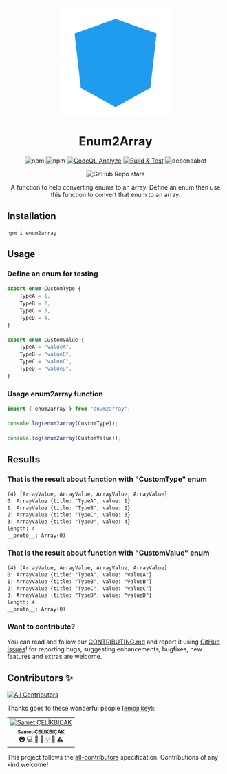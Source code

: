 <div align="center">
 <img src="assets/enum2array.svg" alt="Logo" width="256" height="256">

# Enum2Array  
![npm](https://img.shields.io/npm/v/enum2array?color=g&label=enum2array&logo=npm) ![npm](https://img.shields.io/npm/dy/enum2array?label=Downloads&logo=npm) [![CodeQL Analyze](https://github.com/sametcelikbicak/enum2array/actions/workflows/codeql-analysis.yml/badge.svg)](https://github.com/sametcelikbicak/enum2array/actions/workflows/codeql-analysis.yml) [![Build & Test](https://github.com/sametcelikbicak/enum2array/actions/workflows/build-test.yml/badge.svg)](https://github.com/sametcelikbicak/enum2array/actions/workflows/build-test.yml) ![dependabot](https://img.shields.io/badge/Dependabot-active-g?logo=dependabot)

 ![GitHub Repo stars](https://img.shields.io/github/stars/sametcelikbicak/enum2array?style=social)
 
A function to help converting enums to an array. Define an enum then use this function to convert that enum to an array.
</div>

## Installation

```
npm i enum2array
```

## Usage

### Define an enum for testing
```typescript
export enum CustomType {
    TypeA = 1,
    TypeB = 2,
    TypeC = 3,
    TypeD = 4,
}

export enum CustomValue {
    TypeA = "valueA",
    TypeB = "valueB",
    TypeC = "valueC",
    TypeD = "valueD",
}
```

### Usage enum2array function

```typescript
import { enum2array } from "enum2array";

console.log(enum2array(CustomType));

console.log(enum2array(CustomValue));
```

## Results

### That is the result about function with "CustomType" enum

```
(4) [ArrayValue, ArrayValue, ArrayValue, ArrayValue]
0: ArrayValue {title: "TypeA", value: 1}
1: ArrayValue {title: "TypeB", value: 2}
2: ArrayValue {title: "TypeC", value: 3}
3: ArrayValue {title: "TypeD", value: 4}
length: 4
__proto__: Array(0)
```

### That is the result about function with "CustomValue" enum

```
(4) [ArrayValue, ArrayValue, ArrayValue, ArrayValue]
0: ArrayValue {title: "TypeA", value: "valueA"}
1: ArrayValue {title: "TypeB", value: "valueB"}
2: ArrayValue {title: "TypeC", value: "valueC"}
3: ArrayValue {title: "TypeD", value: "valueD"}
length: 4
__proto__: Array(0)
```

### Want to contribute?
You can read and follow our [CONTRIBUTING.md](CONTRIBUTING.md) and report it using
[GitHub Issues](https://github.com/sametcelikbicak/enum2array/issues)! for reporting bugs, suggesting enhancements, bugfixes, new features and extras are welcome.


## Contributors ✨
<!-- ALL-CONTRIBUTORS-BADGE:START - Do not remove or modify this section -->
[![All Contributors](https://img.shields.io/badge/all_contributors-1-orange.svg?style=flat-square)](#contributors-)
<!-- ALL-CONTRIBUTORS-BADGE:END -->
Thanks goes to these wonderful people ([emoji key](https://allcontributors.org/docs/en/emoji-key)):

<!-- ALL-CONTRIBUTORS-LIST:START - Do not remove or modify this section -->
<!-- prettier-ignore-start -->
<!-- markdownlint-disable -->
<table>
  <tbody>
    <tr>
      <td align="center"><a href="https://sametcelikbicak.com/"><img src="https://avatars.githubusercontent.com/u/5312741?v=4?s=100" width="100px;" alt="Samet ÇELİKBIÇAK"/><br /><sub><b>Samet ÇELİKBIÇAK</b></sub></a><br /><a href="#infra-sametcelikbicak" title="Infrastructure (Hosting, Build-Tools, etc)">🚇</a> <a href="https://github.com/sametcelikbicak/enum2array/commits?author=sametcelikbicak" title="Code">💻</a> <a href="https://github.com/sametcelikbicak/enum2array/issues?q=author%3Asametcelikbicak" title="Bug reports">🐛</a> <a href="https://github.com/sametcelikbicak/enum2array/commits?author=sametcelikbicak" title="Documentation">📖</a> <a href="#example-sametcelikbicak" title="Examples">💡</a> <a href="#maintenance-sametcelikbicak" title="Maintenance">🚧</a> <a href="https://github.com/sametcelikbicak/enum2array/commits?author=sametcelikbicak" title="Tests">⚠️</a></td>
    </tr>
  </tbody>
</table>
<!-- markdownlint-restore -->
<!-- prettier-ignore-end -->

<!-- ALL-CONTRIBUTORS-LIST:END -->


This project follows the [all-contributors](https://github.com/all-contributors/all-contributors) specification. Contributions of any kind welcome!

